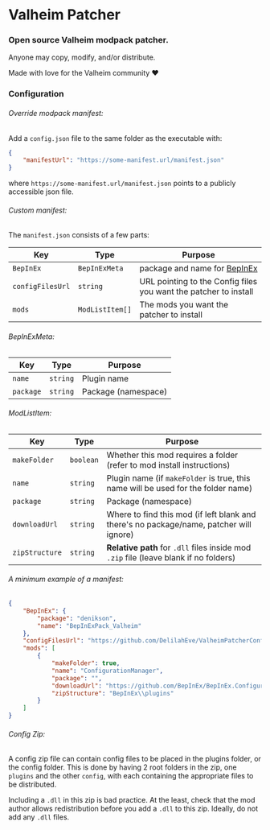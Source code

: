 ﻿Valheim Patcher
===
### Open source Valheim modpack patcher.

Anyone may copy, modify, and/or distribute.

Made with love for the Valheim community ♥

### Configuration


###### Override modpack manifest:
Add a `config.json` file to the same folder as the executable with:
```json
{
    "manifestUrl": "https://some-manifest.url/manifest.json"
}
```
where `https://some-manifest.url/manifest.json` points to a publicly accessible 
json file.

###### Custom manifest:

The `manifest.json` consists of a few parts:

Key | Type | Purpose
--- | --- | ---
`BepInEx` | `BepInExMeta` | package and name for [BepInEx](https://valheim.thunderstore.io/package/denikson/BepInExPack_Valheim/)
`configFilesUrl` | `string` | URL pointing to the Config files you want the patcher to install
`mods` | `ModListItem[]` | The mods you want the patcher to install

###### BepInExMeta:

Key | Type | Purpose
--- | --- | ---
`name` | `string` | Plugin name
`package` | `string` | Package (namespace)

###### ModListItem:

Key | Type | Purpose
--- | --- | ---
`makeFolder` | `boolean` | Whether this mod requires a folder (refer to mod install instructions)
`name` | `string` | Plugin name (if `makeFolder` is true, this name will be used for the folder name)
`package` | `string` | Package (namespace)
`downloadUrl` | `string` | Where to find this mod (if left blank and there's no package/name, patcher will ignore)
`zipStructure` | `string` | __Relative path__ for `.dll` files inside mod `.zip` file (leave blank if no folders)

###### A minimum example of a manifest:
```json
{
    "BepInEx": {
        "package": "denikson",
        "name": "BepInExPack_Valheim"
    },
    "configFilesUrl": "https://github.com/DelilahEve/ValheimPatcherConfig/raw/main/Darkheim/config/darkheim_config.zip",
    "mods": [
        {
            "makeFolder": true,
            "name": "ConfigurationManager",
            "package": "",
            "downloadUrl": "https://github.com/BepInEx/BepInEx.ConfigurationManager/releases/download/v16.3/BepInEx.ConfigurationManager_v16.3.zip",
            "zipStructure": "BepInEx\\plugins"
        }
    ]
}
```
###### Config Zip:

A config zip file can contain config files to be placed in the plugins folder, or the config folder. This is done by having 2 root folders in the zip, one `plugins` and the other `config`, with each containing the appropriate files to be distributed.

Including a `.dll` in this zip is bad practice. At the least, check that the mod author allows redistribution before you add a `.dll` to this zip. Ideally, do not add any `.dll` files.
